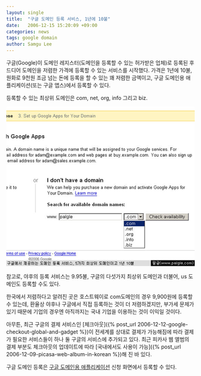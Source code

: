 ```yaml
---
layout: single
title:  "구글 도메인 등록 서비스, 1년에 10불"
date:   2006-12-15 15:20:09 +09:00
categories: news
tags: google domain
author: Samgu Lee
---
```

구글(Google)이 도메인 레지스터(도메인을 등록할 수 있는 허가받은 업체)로 등록된 후 드디어 도메인을 저렴한 가격에 등록할 수 있는 서비스를 시작했다. 가격은 1년에 10불, 원화로 9천원 조금 넘는 돈에 등록을 할 수 있는 꽤 저렴한 금액이고, 구글 도메인용 애플리케이션(또는 구글 앱스)에서 등록할 수 있다.

등록할 수 있는 최상위 도메인은 com, net, org, info 그리고 biz.

![domain-service-of-google](/assets/domain-register-of-google.jpg)

참고로, 야후의 등록 서비스는 9.95불, 구글의 다섯가지 최상위 도메인과 더불어, us 도메인도 등록할 수도 있다.

한국에서 저렴하다고 알려진 곳은 호스트웨이로 com도메인의 경우 9,900원에 등록할 수 있는데, 환율상 야후나 구글에서 직접 등록하는 것이 더 저렴하겠지만, 부가세 문제가 있기 때문에 기업의 경우엔 아직까지는 국내 기업을 이용하는 것이 이익일 것이다.

아무튼, 최근 구글의 결제 서비스인 [체크아웃]({% post_url 2006-12-12-google-checkout-global-and-gadget %})이 전세계를 상대로 결제가 가능해짐에 따라 결제가 필요한 서비스들이 하나 둘 구글의 서비스에 추가되고 있다. 최근 피카사 웹 앨범의 결제 부분도 체크아웃의 업데이트에 따라 [국내에서도 사용이 가능]({% post_url 2006-12-09-picasa-web-album-in-korean %})해 진 바 있다.

구글 도메인 등록은 [구글 도메인용 애플리케이션](http://www.google.com/a/) 신청 화면에서 등록할 수 있다.
